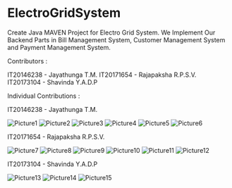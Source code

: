 # ElectroGridSystem

Create Java MAVEN Project for Electro Grid System.
We Implement Our Backend Parts in Bill Management System, Customer Management System and Payment Management System.

Contributors :

IT20146238 - Jayathunga T.M.
IT20171654 - Rajapaksha R.P.S.V.
IT20173104 - Shavinda Y.A.D.P


Individual Contributions :

IT20146238 - Jayathunga T.M.

![Picture1](https://user-images.githubusercontent.com/79472177/189195696-1f764338-901b-408c-9de5-1f37ef91fc19.png)
![Picture2](https://user-images.githubusercontent.com/79472177/189195717-6ff50425-4304-442e-bb04-67242093c20f.png)
![Picture3](https://user-images.githubusercontent.com/79472177/189195727-8a4d4b1b-8cae-451c-b0b2-63d3d9808db9.png)
![Picture4](https://user-images.githubusercontent.com/79472177/189195773-0d2a71c8-c154-4e8d-9ae9-38baa9ebac29.png)
![Picture5](https://user-images.githubusercontent.com/79472177/189195800-c7415c6d-56a5-48db-aabb-727bb1f572b5.png)
![Picture6](https://user-images.githubusercontent.com/79472177/189195821-dde97014-99e9-4454-aa57-08c880201ecd.png)


IT20171654 - Rajapaksha R.P.S.V.

![Picture7](https://user-images.githubusercontent.com/79472177/189196130-7f9e2776-3c7d-48bc-b08f-be4f17b666fd.png)
![Picture8](https://user-images.githubusercontent.com/79472177/189196137-11d88f98-9e69-4b3a-ad3a-275c154d60ae.png)
![Picture9](https://user-images.githubusercontent.com/79472177/189196148-82924e3d-ba1f-43d7-adf2-3f21a20878f7.png)
![Picture10](https://user-images.githubusercontent.com/79472177/189196167-a187294b-000c-4013-ac12-96b4c5f55c6f.png)
![Picture11](https://user-images.githubusercontent.com/79472177/189196182-24956d69-f6cc-4cb3-943a-32ccd0169c2e.png)
![Picture12](https://user-images.githubusercontent.com/79472177/189196285-08ef7de9-366c-498a-9473-1fc5e97fbeea.png)



IT20173104 - Shavinda Y.A.D.P

![Picture13](https://user-images.githubusercontent.com/79472177/189196322-b599572c-2cb0-461d-b03f-949de66210be.png)
![Picture14](https://user-images.githubusercontent.com/79472177/189196330-7fb885f8-b18b-46ca-bb85-e03f3ece97c8.png)
![Picture15](https://user-images.githubusercontent.com/79472177/189196343-8a176cf0-1c41-48b2-a283-bbd027df20c1.png)


